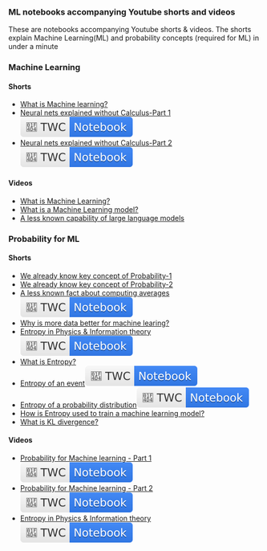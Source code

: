 ### ML notebooks accompanying Youtube shorts and videos

These are notebooks accompanying Youtube shorts & videos. The shorts explain Machine Learning(ML) and probability concepts (required for ML) in under a minute

### Machine Learning




#### Shorts
- [What is Machine learning?](https://youtube.com/shorts/qvmrsomzv54?feature=share)
- [Neural nets explained without Calculus-Part 1](https://youtube.com/shorts/7Fbah_9Xni0?feature=share) [![Notebooks](https://raw.githubusercontent.com/taskswithcode/image_assets/main/.github/images/TWCNotebook.svg)](https://colab.research.google.com/github/taskswithcode/probability_for_ml_notebooks/blob/main/MLToyModel_arith.ipynb)
- [Neural nets explained without Calculus-Part 2](https://youtube.com/shorts/jbaXWmERhNs?feature=share)[![Notebooks](https://raw.githubusercontent.com/taskswithcode/image_assets/main/.github/images/TWCNotebook.svg)](https://colab.research.google.com/github/taskswithcode/probability_for_ml_notebooks/blob/main/MLToyModel_arith.ipynb)

#### Videos
- [What is Machine Learning?](https://youtu.be/FHU6n7JFBgA)
- [What is a Machine Learning model?](https://youtu.be/eDw1RzTLvMg)
- [A less known capability of large language models](https://youtu.be/PafzaoeanBs)
  



### Probability for ML

#### Shorts
- [We already know key concept of Probability-1](https://youtube.com/shorts/-njxgtsUUHM?feature=share)
- [We already know key concept of Probability-2](https://youtube.com/shorts/P5RYIaLBvxg?feature=share)
- [A less known fact about computing averages](https://youtube.com/shorts/EQgqIqY3fPk?feature=share)[![Notebooks](https://raw.githubusercontent.com/taskswithcode/image_assets/main/.github/images/TWCNotebook.svg)](https://colab.research.google.com/github/taskswithcode/probability_for_ml_notebooks/blob/main/ProbForML_1.ipynb)
- [Why is more data better for machine learing?](https://youtube.com/shorts/gYtRtTPfne0?feature=share)
- [Entropy in Physics & Information theory](https://www.youtube.com/shorts/F9YkjKoT2lw)[![Notebooks](https://raw.githubusercontent.com/taskswithcode/image_assets/main/.github/images/TWCNotebook.svg)](https://colab.research.google.com/github/taskswithcode/probability_for_ml_notebooks/blob/main/EntropyInPhysicsAndInformationTheory.ipynb)
- [What is Entropy?](https://youtube.com/shorts/WeX7omQomh0?feature=share)
- [Entropy of an event](https://youtube.com/shorts/_NYONpUzg5A?feature=share)[![Notebooks](https://raw.githubusercontent.com/taskswithcode/image_assets/main/.github/images/TWCNotebook.svg)](https://colab.research.google.com/github/taskswithcode/probability_for_ml_notebooks/blob/main/ProbForML_2.ipynb)
- [Entropy of a probability distribution](https://youtube.com/shorts/ym1tI2GdmrU?feature=share)[![Notebooks](https://raw.githubusercontent.com/taskswithcode/image_assets/main/.github/images/TWCNotebook.svg)](https://colab.research.google.com/github/taskswithcode/probability_for_ml_notebooks/blob/main/ProbForML_2.ipynb)
- [How is Entropy used to train a machine learning model?](https://youtube.com/shorts/US48l0djiB4?feature=share)
- [What is KL divergence?](https://youtube.com/shorts/Y6D02Y6duWY?feature=share)
  

#### Videos
- [Probability for Machine learning - Part 1](https://youtu.be/6SrH0OQca7Y) [![Notebooks](https://raw.githubusercontent.com/taskswithcode/image_assets/main/.github/images/TWCNotebook.svg)](https://colab.research.google.com/github/taskswithcode/probability_for_ml_notebooks/blob/main/ProbForML_1.ipynb)
- [Probability for Machine learning - Part 2](https://youtu.be/LOh5-LTdosU)[![Notebooks](https://raw.githubusercontent.com/taskswithcode/image_assets/main/.github/images/TWCNotebook.svg)](https://colab.research.google.com/github/taskswithcode/probability_for_ml_notebooks/blob/main/ProbForML_2.ipynb)
- [Entropy in Physics & Information theory](https://youtu.be/mSjudg5oYwg) [![Notebooks](https://raw.githubusercontent.com/taskswithcode/image_assets/main/.github/images/TWCNotebook.svg)](https://colab.research.google.com/github/taskswithcode/probability_for_ml_notebooks/blob/main/EntropyInPhysicsAndInformationTheory.ipynb)


